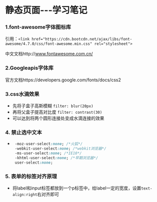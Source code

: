 # 静态页面---学习笔记

### 1.font-awesome字体图标库

引用：`<link href="https://cdn.bootcdn.net/ajax/libs/font-awesome/4.7.0/css/font-awesome.min.css" rel="stylesheet">`

中文文档http://www.fontawesome.com.cn/



### 2.Googleapis字体库

官方文档https://developers.google.com/fonts/docs/css2



### 3.css水滴效果

- 先将子盒子高斯模糊	`filter: blur(20px)`  <!--20px为举例数据-->
- 再将父盒子提高对比度    `filter: contrast(30)`  <!--30为举例数据-->
- 可以达到将两个圆形连接处变成水滴连接的效果

### 4. 禁止选中文本

+ ```css
   -moz-user-select:none; /*火狐*/
   -webkit-user-select:none; /*webkit浏览器*/
   -ms-user-select:none; /*IE10*/
   -khtml-user-select:none; /*早期浏览器*/
   user-select:none;
  ```


### 5. 表单的标签对齐原理

+ 将label和input标签都放到一个p标签中，给label一定的宽度，设置`text-align:right`右对齐即可